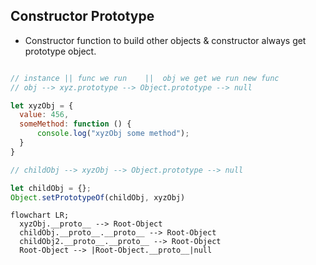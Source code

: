 <!-- #### [Go Back ↩](../README.md)  -->
## Constructor Prototype

  - Constructor function to build other objects & constructor always get prototype object.

  ```javascript

  // instance || func we run    ||  obj we get we run new func                       
  // obj --> xyz.prototype --> Object.prototype --> null

  let xyzObj = {
    value: 456,
    someMethod: function () {
        console.log("xyzObj some method");
    }
  }

  // childObj --> xyzObj --> Object.prototype --> null
  
  let childObj = {};
  Object.setPrototypeOf(childObj, xyzObj)
  ```

  ```mermaid
  flowchart LR;
    xyzObj.__proto__ --> Root-Object
    childObj.__proto__.__proto__ --> Root-Object
    childObj2.__proto__.__proto__ --> Root-Object
    Root-Object --> |Root-Object.__proto__|null
  ```
